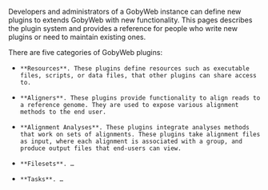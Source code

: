 Developers and administrators of a GobyWeb instance can define new plugins to extends GobyWeb with new functionality. This pages describes the plugin system and provides a reference for people who write new plugins or need to maintain existing ones.

There are five categories of GobyWeb plugins:

*     **Resources**. These plugins define resources such as executable files, scripts, or data files, that other plugins can share access to.
*     **Aligners**. These plugins provide functionality to align reads to a reference genome. They are used to expose various alignment methods to the end user.
*     **Alignment Analyses**. These plugins integrate analyses methods that work on sets of alignments. These plugins take alignment files as input, where each alignment is associated with a group, and produce output files that end-users can view.
*     **Filesets**. …
*     **Tasks**. …